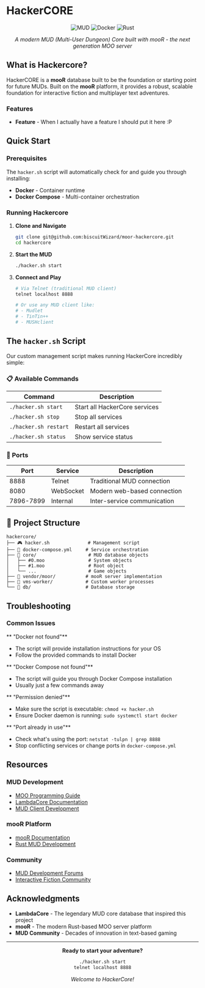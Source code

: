 # HackerCORE

<div align="center">

![MUD](https://img.shields.io/badge/MUD-Multi--User%20Dungeon-blue?style=for-the-badge&logo=terminal)
![Docker](https://img.shields.io/badge/Docker-Ready-2496ED?style=for-the-badge&logo=docker)
![Rust](https://img.shields.io/badge/Powered%20by-Rust-orange?style=for-the-badge&logo=rust)

*A modern MUD (Multi-User Dungeon) Core built with mooR - the next generation MOO server*

</div>

## What is Hackercore?

HackerCORE is a **mooR** database built to be the foundation or starting point for future MUDs. Built on the **mooR** platform, it provides a robust, scalable foundation for interactive fiction and multiplayer text adventures.

### Features

- **Feature** - When I actually have a feature I should put it here :P

## Quick Start

### Prerequisites

The `hacker.sh` script will automatically check for and guide you through installing:

- **Docker** - Container runtime
- **Docker Compose** - Multi-container orchestration

### Running Hackercore

1. **Clone and Navigate**
   ```bash
   git clone git@github.com:biscuitWizard/moor-hackercore.git
   cd hackercore
   ```

2. **Start the MUD**
   ```bash
   ./hacker.sh start
   ```

3. **Connect and Play**
   ```bash
   # Via Telnet (traditional MUD client)
   telnet localhost 8888
   
   # Or use any MUD client like:
   # - Mudlet
   # - TinTin++
   # - MUSHclient
   ```

## The `hacker.sh` Script

Our custom management script makes running HackerCore incredibly simple:

### 📋 Available Commands

| Command | Description |
|---------|-------------|
| `./hacker.sh start` | Start all HackerCore services |
| `./hacker.sh stop` | Stop all services |
| `./hacker.sh restart` | Restart all services |
| `./hacker.sh status` | Show service status |

### 🔌 Ports

| Port | Service | Description |
|------|---------|-------------|
| 8888 | Telnet | Traditional MUD connection |
| 8080 | WebSocket | Modern web-based connection |
| 7896-7899 | Internal | Inter-service communication |

## 📁 Project Structure

```
hackercore/
├── 🎮 hacker.sh              # Management script
├── 🐳 docker-compose.yml     # Service orchestration
├── 📂 core/                   # MUD database objects
│   ├── #0.moo                # System objects
│   ├── #1.moo                # Root object
│   └── ...                   # Game objects
├── 📂 vendor/moor/           # mooR server implementation
├── 📂 vms-worker/            # Custom worker processes
└── 📂 db/                    # Database storage
```

## Troubleshooting

### Common Issues

** "Docker not found"**
- The script will provide installation instructions for your OS
- Follow the provided commands to install Docker

** "Docker Compose not found"**
- The script will guide you through Docker Compose installation
- Usually just a few commands away

** "Permission denied"**
- Make sure the script is executable: `chmod +x hacker.sh`
- Ensure Docker daemon is running: `sudo systemctl start docker`

** "Port already in use"**
- Check what's using the port: `netstat -tulpn | grep 8888`
- Stop conflicting services or change ports in `docker-compose.yml`

## Resources

### MUD Development
- [MOO Programming Guide](https://www.hayseed.net/MOO/)
- [LambdaCore Documentation](https://www.lambda.org/)
- [MUD Client Development](https://www.mudconnect.com/)

### mooR Platform
- [mooR Documentation](https://github.com/ryan-daum/moor)
- [Rust MUD Development](https://crates.io/crates/moor)

### Community
- [MUD Development Forums](https://www.mudconnect.com/)
- [Interactive Fiction Community](https://intfiction.org/)

## Acknowledgments

- **LambdaCore** - The legendary MUD core database that inspired this project
- **mooR** - The modern Rust-based MOO server platform
- **MUD Community** - Decades of innovation in text-based gaming

---

<div align="center">

**Ready to start your adventure?**

```bash
./hacker.sh start
telnet localhost 8888
```

*Welcome to HackerCore!* 

</div>